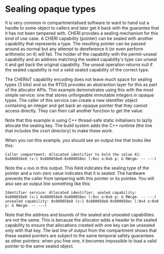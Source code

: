 Sealing opaque types
====================

It is very common in compartmentalised software to want to hand out a handle to some object to callers and later get it back with the guarantee that it has not been tampered with.
CHERI provides a sealing mechanism for this kind of use case.
A CHERI capability (pointer) can be sealed with another capability that represents a type.
The resulting pointer can be passed around as normal but any attempt to dereference it (or even perform arithmetic on it) will fail.
The holder of the capability with the permit-unseal capability and an address matching the sealed capability's type can unseal it and get back the original capability.
The unseal operation returns null if the sealed capability is not a valid sealed capability of the correct type.

The CHERIoT capability encoding does not leave much space for sealing types (3 bits) and so the RTOS provides an abstraction layer for this as part of the allocator APIs.
This example demonstrates using this with the most simple service: one that stores unforgeable immutable integers in opaque types.
The caller of this service can create a new identifier object containing an integer and get back an opaque pointer that they cannot access directly.
They can then call another function to get the value.

Note that this example is using C++ thread-safe static initialisers to lazily allocate the sealing key.
The build system adds the C++ runtime (the line that includes the cxxrt directory) to make these work.

When you run this example, you should see an output line that looks like this:

```
Caller compartment: Allocated identifier to hold the value 42: 0x800058e0 (v:1 0x800058e0-0x800058ec l:0xc o:0xb p: G RWcgm- -- ---)
```

Note the `o:0xb` in this output.
This field indicates the sealing type of the pointer and a non-zero value indicates that it is sealed.
The hardware prevents the caller from tampering with this pointer or its pointee.
You will also see an output line something like this:

```
Identifier service: Allocated identifier, sealed capability: 0x800058e0 (v:1 0x800058e0-0x800058ec l:0xc o:0xb p: G RWcgm- -- ---)
unsealed capability: 0x800058e8 (v:1 0x800058e8-0x800058ec l:0x4 o:0x0 p: G RWcgm- -- ---)
```

Note that the address and bounds of the sealed and unsealed capabilities are not the same.
This is because the allocator adds a header to the sealed capability to ensure that allocations created with one key can be unsealed only with that key.
The last line of output from the compartment shows that these sealed pointers are subject to the same temporal safety guarantees as other pointers: when you free one, it becomes impossible to load a valid pointer to the same sealed object.
